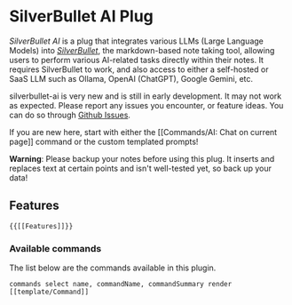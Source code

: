 # SilverBullet AI Plug

_SilverBullet AI_ is a plug that integrates various LLMs (Large Language Models) into [_SilverBullet_](https://silverbullet.md/), the markdown-based note taking tool, allowing users to perform various AI-related tasks directly within their notes. It requires SilverBullet to work, and also access to either a self-hosted or SaaS LLM such as Ollama, OpenAI (ChatGPT), Google Gemini, etc.

silverbullet-ai is very new and is still in early development.  It may not work as expected.  Please report any issues you encounter, or feature ideas.  You can do so through [Github Issues](https://github.com/justyns/silverbullet-ai/issues).

If you are new here, start with either the [[Commands/AI: Chat on current page]] command or the custom templated prompts!

**Warning**: Please backup your notes before using this plug.  It inserts and replaces text at certain points and isn't well-tested yet, so back up your data!

## Features

```template
{{[[Features]]}}
```

### Available commands

The list below are the commands available in this plugin.

```query
commands select name, commandName, commandSummary render [[template/Command]]
```


